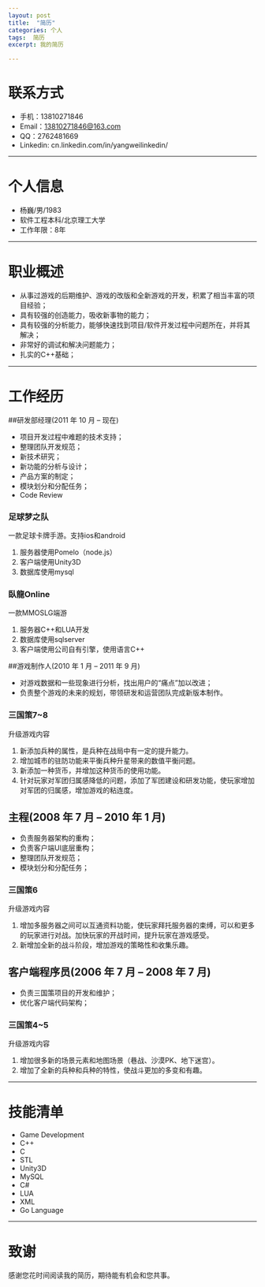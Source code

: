 ```yaml
---
layout: post
title:  "简历"
categories: 个人
tags:  简历
excerpt: 我的简历

---
```


# 联系方式
- 手机：13810271846
- Email：13810271846@163.com 
- QQ：2762481669
- Linkedin: cn.linkedin.com/in/yangweilinkedin/

---

# 个人信息

 - 杨巍/男/1983 
 - 软件工程本科/北京理工大学
 - 工作年限：8年
 
---

# 职业概述
- 从事过游戏的后期维护、游戏的改版和全新游戏的开发，积累了相当丰富的项目经验；
- 具有较强的创造能力，吸收新事物的能力；
- 具有较强的分析能力，能够快速找到项目/软件开发过程中问题所在，并将其解决；
- 非常好的调试和解决问题能力；
- 扎实的C++基础；

-----
# 工作经历
##研发部经理(2011 年 10 月 – 现在)
- 项目开发过程中难题的技术支持；
- 整理团队开发规范；
- 新技术研究；
- 新功能的分析与设计；
- 产品方案的制定；
- 模块划分和分配任务；
- Code Review

### 足球梦之队
一款足球卡牌手游。支持ios和android

1. 服务器使用Pomelo（node.js）
2. 客户端使用Unity3D
3. 数据库使用mysql


### 臥龍Online

一款MMOSLG端游

1. 服务器C++和LUA开发
2. 数据库使用sqlserver
3. 客户端使用公司自有引擎，使用语言C++

##游戏制作人(2010 年 1 月 – 2011 年 9 月)
- 对游戏数据和一些现象进行分析，找出用户的“痛点”加以改进；
- 负责整个游戏的未来的规划，带领研发和运营团队完成新版本制作。

### 三国策7~8

升级游戏内容

1. 新添加兵种的属性，是兵种在战局中有一定的提升能力。
2. 增加城市的驻防功能来平衡兵种升星带来的数值平衡问题。
3. 新添加一种货币，并增加这种货币的使用功能。
4. 针对玩家对军团归属感降低的问题，添加了军团建设和研发功能，使玩家增加对军团的归属感，增加游戏的粘连度。

## 主程(2008 年 7 月 – 2010 年 1 月)
- 负责服务器架构的重构；
- 负责客户端UI底层重构；
- 整理团队开发规范；
- 模块划分和分配任务；

### 三国策6
升级游戏内容

1. 增加多服务器之间可以互通资料功能，使玩家拜托服务器的束缚，可以和更多的玩家进行对战。加快玩家的开战时间，提升玩家在游戏感受。
2. 新增加全新的战斗阶段，增加游戏的策略性和收集乐趣。

## 客户端程序员(2006 年 7 月 – 2008 年 7 月)
- 负责三国策项目的开发和维护；
- 优化客户端代码架构；

### 三国策4~5
升级游戏内容

1. 增加很多新的场景元素和地图场景（巷战、沙漠PK、地下迷宫）。
2. 增加了全新的兵种和兵种的特性，使战斗更加的多变和有趣。


-------------------------------------------

# 技能清单
- Game Development
- C++
- C
- STL
- Unity3D
- MySQL
- C#
- LUA
- XML
- Go Language

---

# 致谢
感谢您花时间阅读我的简历，期待能有机会和您共事。